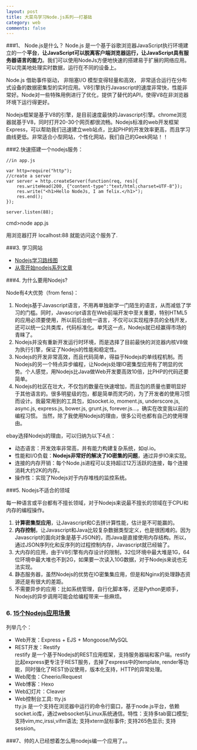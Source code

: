 ```yaml
---
layout: post
title: 大菜鸟学习Node.js系列——打基础
category: web
comments: false
---
```

###1、 Node.js是什么？
Node.js 是一个基于谷歌浏览器JavaScript执行环境建立的一个**平台**，**让JavaScript可以脱离客户端浏览器运行，让JavaScript具有服务器语言的能力**。我们可以使用NodeJs方便地快速的搭建易于扩展的网络应用。可以完美地处理实时数据，运行在不同的设备上。

Node.js 借助事件驱动， 非阻塞I/O 模型变得轻量和高效， 非常适合运行在分布式设备的数据密集型的实时应用。V8引擎执行Javascript的速度非常快，性能非常好。Node对一些特殊用例进行了优化，提供了替代的API，使得V8在非浏览器环境下运行得更好。 

Nodejs框架是基于V8的引擎，是目前速度最快的Javascript引擎。chrome浏览器就基于V8，同时打开20-30个网页都很流畅。Nodejs标准的web开发框架Express，可以帮助我们迅速建立web站点，比起PHP的开发效率更高，而且学习曲线更低。非常适合小型网站，个性化网站，我们自己的Geek网站！！

###2.快速搭建一个nodejs服务：

	//in app.js

	var http=require("http");
	//create a server
	var server = http.createServer(function(req, res){
		res.writeHead(200, {"content-type":"text/html;charset=UTF-8"});
		res.write("<h1>Hello NodeJs, I am felix.</h1>");
		res.end();
	});
	
	server.listen(88);

cmd>node app.js

用浏览器打开 localhost:88 就能访问这个服务了.

 
###3. 学习网站
- [Nodejs学习路线图](http://blog.fens.me/nodejs-roadmap/)
- [从零开始nodejs系列文章](http://blog.fens.me/series-nodejs/)

###4. 为什么要用Nodejs?

Node有4大优势（from fens)：

1. Nodejs基于Javascript语言，不用再单独新学一门陌生的语言，从而减低了学习的门槛。同时，Javascript语言在Web前端开发中至关重要，特别HTML5的应用必须要使用，所以前后台统一语言，不仅可以实现程序员的全栈开发，还可以统一公共类库，代码标准化。单凭这一点，Nodejs就已经赢得市场的青睐了。
2. Nodejs并没有重新开发运行时环境，而是选择了目前最快的浏览器内核V8做为执行引擎，保证了Nodejs的性能和稳定性。
3. Nodejs的开发非常高效，而且代码简单，得益于Nodejs的单线程机制。而Nodejs的另一个特点异步编程，让Nodejs处理IO密集型应用有了明显的优势。个人感觉，用Nodejs比Java做Web开发要高效10倍，比PHP的代码还要简单。
4. Nodejs的社区在壮大，不仅包的数量在快速增加，而且包的质量也要明显好于其他语言的。很多明星级的包，都是简单而灵巧的，为了开发者的使用习惯而设计。我最常用到的工具包，如socket.io, moment.js, underscore.js, async.js, express.js, bower.js, grunt.js, forever.js…，确实在改变我以前的编程习惯。
当然，除了我使用Nodejs的理由，很多公司也都有自己的使用理由。

ebay选择Nodejs的理由，可以归纳为以下4点：

+ 动态语言：开发效率非常高，并有能力构建复杂系统，如ql.io。
+ 性能和I/O负载：**Nodejs非常好的解决了IO密集的问题**，通过异步IO来实现。
+ 连接的内存开销：每个Node.js进程可以支持超过12万活跃的连接，每个连接消耗大约2K的内存。
+ 操作性：实现了Nodejs对于内存堆栈的监控系统。

###5. Nodejs不适合的领域

每一种语言或平台都有不擅长领域，对于Nodejs来说最不擅长的领域在于CPU和内存的编程操作。

1. **计算密集型应用**，让Javascript和C去拼计算性能，估计是不可能赢的。
2. **内存控制**，让Javascript和Java比较复杂数据类型定义，也是很困难的。因为Javascript的面向对象是基于JSON的，而Java是直接使用内存结构。所以，通过JSON序列化和反序列的过程控制内存，Javascript就已经输了。
3. 大内存的应用，由于V8引擎有内存设计的限制，32位环境中最大堆是1G，64位环境中最大堆也不到2G，如果要一次读入10G数据，对于Nodejs来说也无法实现。
4. 静态服务器，虽然Nodejs的优势在IO密集集应用，但是和Nginx的处理静态资源还是有很大的差距。
5. 不需要异步的应用：比如系统管理，自行化脚本等，还是Python更顺手，Nodejs的异步调用可能会给编程带来一些麻烦。

### 6. [15个Nodejs应用场景](http://blog.fens.me/nodejs-roadmap/)
列举几个：

- Web开发：Express + EJS + Mongoose/MySQL
- REST开发：Restify   
restify 是一个基于Nodejs的REST应用框架，支持服务器端和客户端。restify比起express更专注于REST服务，去掉了express中的template, render等功能，同时强化了REST协议使用，版本化支持，HTTP的异常处理。
- Web爬虫：Cheerio/Request
- Web博客：Hexo
- Web幻灯片：Cleaver
- Web控制台工具: tty.js  
tty.js 是一个支持在浏览器中运行的命令行窗口，基于node.js平台，依赖socket.io库，通过websocket与Linux系统通信。特性：支持多tab窗口模型; 支持vim,mc,irssi,vifm语法; 支持xterm鼠标事件; 支持265色显示; 支持session。

###7、帅的人已经想着怎么用nodejs编一个应用了。。